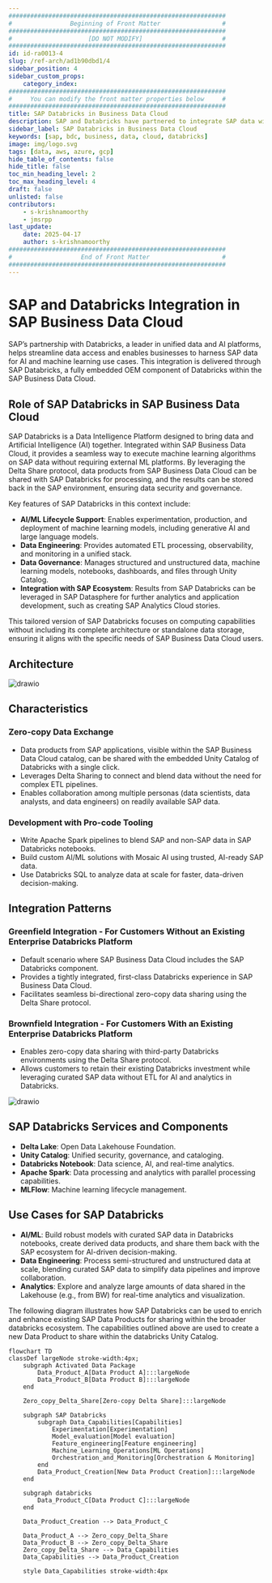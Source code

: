 ```yaml
---
############################################################
#                Beginning of Front Matter                 #
############################################################
#                     [DO NOT MODIFY]                      #
############################################################
id: id-ra0013-4 
slug: /ref-arch/ad1b90dbd1/4
sidebar_position: 4
sidebar_custom_props:
    category_index:
############################################################
#     You can modify the front matter properties below     #
############################################################
title: SAP Databricks in Business Data Cloud
description: SAP and Databricks have partnered to integrate SAP data with Databricks&#39; AI and analytics platform, allowing businesses to leverage SAP data for AI and machine learning applications. This partnership simplifies data access and eliminates the need for complex ETL processes, enabling real-time analytics and AI-driven decision-making. 
sidebar_label: SAP Databricks in Business Data Cloud
keywords: [sap, bdc, business, data, cloud, databricks]
image: img/logo.svg
tags: [data, aws, azure, gcp]
hide_table_of_contents: false
hide_title: false
toc_min_heading_level: 2
toc_max_heading_level: 4
draft: false
unlisted: false
contributors:
    - s-krishnamoorthy
    - jmsrpp
last_update:
    date: 2025-04-17
    author: s-krishnamoorthy
############################################################
#                   End of Front Matter                    #
############################################################
---
```


# SAP and Databricks Integration in SAP Business Data Cloud

SAP’s partnership with Databricks, a leader in unified data and AI platforms, helps streamline data access and enables businesses to harness SAP data for AI and machine learning use cases. This integration is delivered through SAP Databricks, a fully embedded OEM component of Databricks within the SAP Business Data Cloud.

## Role of SAP Databricks in SAP Business Data Cloud

SAP Databricks is a Data Intelligence Platform designed to bring data and Artificial Intelligence (AI) together. Integrated within SAP Business Data Cloud, it provides a seamless way to execute machine learning algorithms on SAP data without requiring external ML platforms. By leveraging the Delta Share protocol, data products from SAP Business Data Cloud can be shared with SAP Databricks for processing, and the results can be stored back in the SAP environment, ensuring data security and governance.

Key features of SAP Databricks in this context include:

- **AI/ML Lifecycle Support**: Enables experimentation, production, and deployment of machine learning models, including generative AI and large language models.
- **Data Engineering**: Provides automated ETL processing, observability, and monitoring in a unified stack.
- **Data Governance**: Manages structured and unstructured data, machine learning models, notebooks, dashboards, and files through Unity Catalog.
- **Integration with SAP Ecosystem**: Results from SAP Databricks can be leveraged in SAP Datasphere for further analytics and application development, such as creating SAP Analytics Cloud stories.

This tailored version of SAP Databricks focuses on computing capabilities without including its complete architecture or standalone data storage, ensuring it aligns with the specific needs of SAP Business Data Cloud users.

## Architecture

![drawio](drawio/bdc-databricks.drawio)

## Characteristics

### Zero-copy Data Exchange

- Data products from SAP applications, visible within the SAP Business Data Cloud catalog, can be shared with the embedded Unity Catalog of Databricks with a single click.
- Leverages Delta Sharing to connect and blend data without the need for complex ETL pipelines.
- Enables collaboration among multiple personas (data scientists, data analysts, and data engineers) on readily available SAP data.

### Development with Pro-code Tooling

- Write Apache Spark pipelines to blend SAP and non-SAP data in SAP Databricks notebooks.
- Build custom AI/ML solutions with Mosaic AI using trusted, AI-ready SAP data.
- Use Databricks SQL to analyze data at scale for faster, data-driven decision-making.

## Integration Patterns

### Greenfield Integration - For Customers Without an Existing Enterprise Databricks Platform

- Default scenario where SAP Business Data Cloud includes the SAP Databricks component.
- Provides a tightly integrated, first-class Databricks experience in SAP Business Data Cloud.
- Facilitates seamless bi-directional zero-copy data sharing using the Delta Share protocol.

### Brownfield Integration - For Customers With an Existing Enterprise Databricks Platform

- Enables zero-copy data sharing with third-party Databricks environments using the Delta Share protocol.
- Allows customers to retain their existing Databricks investment while leveraging curated SAP data without ETL for AI and analytics in Databricks.

![drawio](drawio/bdc-databricks-brownfield.drawio)

## SAP Databricks Services and Components

- **Delta Lake**: Open Data Lakehouse Foundation.
- **Unity Catalog**: Unified security, governance, and cataloging.
- **Databricks Notebook**: Data science, AI, and real-time analytics.
- **Apache Spark**: Data processing and analytics with parallel processing capabilities.
- **MLFlow**: Machine learning lifecycle management.

## Use Cases for SAP Databricks

- **AI/ML**: Build robust models with curated SAP data in Databricks notebooks, create derived data products, and share them back with the SAP ecosystem for AI-driven decision-making.
- **Data Engineering**: Process semi-structured and unstructured data at scale, blending curated SAP data to simplify data pipelines and improve collaboration.
- **Analytics**: Explore and analyze large amounts of data shared in the Lakehouse (e.g., from BW) for real-time analytics and visualization.

The following diagram illustrates how SAP Databricks can be used to enrich and enhance existing SAP Data Products for sharing within the broader databricks ecosystem. The capabilities outlined above are used to create a new Data Product to share within the databricks Unity Catalog.

```mermaid
flowchart TD
classDef largeNode stroke-width:4px;
    subgraph Activated Data Package
        Data_Product_A[Data Product A]:::largeNode
        Data_Product_B[Data Product B]:::largeNode
    end

    Zero_copy_Delta_Share[Zero-copy Delta Share]:::largeNode

    subgraph SAP Databricks
        subgraph Data_Capabilities[Capabilities]
            Experimentation[Experimentation]
            Model_evaluation[Model evaluation]
            Feature_engineering[Feature engineering]
            Machine_Learning_Operations[ML Operations]
            Orchestration_and_Monitoring[Orchestration & Monitoring]
        end
        Data_Product_Creation[New Data Product Creation]:::largeNode
    end

    subgraph databricks
        Data_Product_C[Data Product C]:::largeNode
    end

    Data_Product_Creation --> Data_Product_C

    Data_Product_A --> Zero_copy_Delta_Share
    Data_Product_B --> Zero_copy_Delta_Share
    Zero_copy_Delta_Share --> Data_Capabilities
    Data_Capabilities --> Data_Product_Creation

    style Data_Capabilities stroke-width:4px
```
